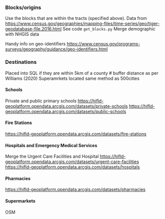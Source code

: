

### Blocks/origins
Use the blocks that are within the tracts (specified above).
Data from https://www.census.gov/geographies/mapping-files/time-series/geo/tiger-geodatabase-file.2016.html
See code `get_blocks.py`
Merge demographic with NHGIS data


Handy info on geo-identifiers https://www.census.gov/programs-surveys/geography/guidance/geo-identifiers.html


### Destinations
Placed into SQL if they are within 5km of a county  # buffer distance as per Williams (2020)
Superamrkets located same method as 500cities

#### Schools
Private and public primary schools
https://hifld-geoplatform.opendata.arcgis.com/datasets/private-schools
https://hifld-geoplatform.opendata.arcgis.com/datasets/public-schools

#### Fire Stations
https://hifld-geoplatform.opendata.arcgis.com/datasets/fire-stations

#### Hospitals and Emergency Medical Services
Merge the Urgent Care Facilities and Hospital
https://hifld-geoplatform.opendata.arcgis.com/datasets/urgent-care-facilities
https://hifld-geoplatform.opendata.arcgis.com/datasets/hospitals

#### Pharmacies
https://hifld-geoplatform.opendata.arcgis.com/datasets/pharmacies

#### Supermarkets
OSM
